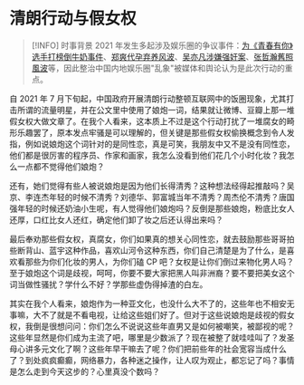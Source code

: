 # 清朗行动与假女权

> [!INFO] 时事背景
>2021 年发生多起涉及娱乐圈的争议事件：[为《青春有你》选手打榜倒牛奶事件](https://zh.wikipedia.org/wiki/%E9%9D%92%E6%98%A5%E6%9C%89%E4%BD%A0_(%E7%AC%AC%E4%B8%89%E5%AD%A3)#%E7%9B%B8%E5%85%B3%E4%BA%8B%E4%BB%B6 "青春有你 (第三季)")、[郑爽代孕弃养风波](https://zh.wikipedia.org/wiki/%E9%83%91%E7%88%BD%E4%BB%A3%E5%AD%95%E5%BC%83%E5%85%BB%E9%A3%8E%E6%B3%A2 "郑爽代孕弃养风波")、[吴亦凡涉嫌强奸案](https://zh.wikipedia.org/wiki/%E5%90%B3%E4%BA%A6%E5%87%A1%E6%B6%89%E5%AB%8C%E5%BC%B7%E5%A7%A6%E6%A1%88 "吳亦凡涉嫌強姦案")、[张哲瀚舊照風波](https://zh.wikipedia.org/wiki/%E5%BC%B5%E5%93%B2%E7%80%9A#%E7%9B%B8%E9%97%9C%E4%BA%8B%E4%BB%B6 "張哲瀚")等，因此整治中国内地娱乐圈"乱象"被媒体和舆论认为是此次行动的重点。

自 2021 年 7 月下旬起，中国政府开展清朗行动整顿互联网中的饭圈现象，尤其打击所谓的流量明星，并在公文里中使用了娘炮一词，结果就让微博、豆瓣上那一堆假女权大做文章了。在我个人看来，这本质上不过是这个行动打扰了一堆腐女的畸形乐趣罢了，原本发点牢骚是可以理解的，但关键是那些假女权偷换概念到令人发指，例如说娘炮这个词针对的是同性恋，真是可笑，我朋友中又不是没有同性恋，他们都是很厉害的程序员、作家和画家，我怎么没看到他们花几个小时化妆？我怎么一点都不觉得他们娘炮？

还有，她们觉得有些人被说娘炮是因为他们长得清秀？这种想法经得起推敲吗？吴京、李连杰年轻的时候不清秀？刘德华、郭富城当年不清秀？周杰伦不清秀？唐国强年轻的时候还奶油小生呢，有人觉得他们娘炮吗？反倒是那些娘炮，粉底比女人还厚，口红比女人还红，确定他们卸了妆之后还认得出来吗？

最后奉劝那些假女权，真腐女，你们如果真的想关心同性恋，就去鼓励那些哥哥拍些断背山、蓝宇这种作品，喜欢山河令这种东西，你们自己清楚是为了什么，是喜欢看那些为你们化妆的男人，为你们磕 CP 吧？女权是让你们倒过来物化男人吗？至于娘炮这个词是歧视，呵呵，你要不要大家把黑人叫非洲裔？要不要把美女这个词当做性骚扰？学什么不好？学那些虚伪得掉渣的白左。

其实在我个人看来，娘炮作为一种亚文化，也没什么大不了的，这些年也不相安无事嘛，大不了就是不看电视，让给这些姐们好了。但对于这些说娘炮是歧视的假女权，我倒是很想问问：你们怎么不说说这些年直男又是如何被嘲笑，被鄙视的呢？ 这些年显然是你们成为主流了吧，哪里是少数派了？现在被整了就哇哇叫了？发圣母心讲多元文化了啊？这些年早干嘛去了呢？你们把前些年的社会宽容当成什么了？到处疯疯癫癫，网络暴力，各种迷之操作，让人叹为观止，都忘记了吗？事情是怎么走到今天这步的？心里真没个数吗？
